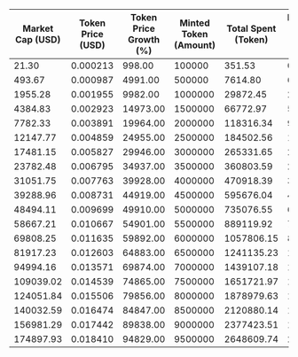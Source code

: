 | Market Cap (USD) | Token Price (USD) | Token Price Growth (%) | Minted Token (Amount) | Total Spent (Token) | Platform Mint Fee (USD) |
|------------------|-------------------|------------------------|-----------------------|--------------------|-------------------------|
| 21.30 | 0.000213 | 998.00 | 100000 | 351.53 | 0.29 |
| 493.67 | 0.000987 | 4991.00 | 500000 | 7614.80 | 6.29 |
| 1955.28 | 0.001955 | 9982.00 | 1000000 | 29872.45 | 24.68 |
| 4384.83 | 0.002923 | 14973.00 | 1500000 | 66772.97 | 55.17 |
| 7782.33 | 0.003891 | 19964.00 | 2000000 | 118316.34 | 97.76 |
| 12147.77 | 0.004859 | 24955.00 | 2500000 | 184502.56 | 152.45 |
| 17481.15 | 0.005827 | 29946.00 | 3000000 | 265331.65 | 219.24 |
| 23782.48 | 0.006795 | 34937.00 | 3500000 | 360803.59 | 298.13 |
| 31051.75 | 0.007763 | 39928.00 | 4000000 | 470918.39 | 389.12 |
| 39288.96 | 0.008731 | 44919.00 | 4500000 | 595676.04 | 492.20 |
| 48494.11 | 0.009699 | 49910.00 | 5000000 | 735076.55 | 607.39 |
| 58667.21 | 0.010667 | 54901.00 | 5500000 | 889119.92 | 734.67 |
| 69808.25 | 0.011635 | 59892.00 | 6000000 | 1057806.15 | 874.06 |
| 81917.23 | 0.012603 | 64883.00 | 6500000 | 1241135.23 | 1025.54 |
| 94994.16 | 0.013571 | 69874.00 | 7000000 | 1439107.18 | 1189.12 |
| 109039.02 | 0.014539 | 74865.00 | 7500000 | 1651721.97 | 1364.81 |
| 124051.84 | 0.015506 | 79856.00 | 8000000 | 1878979.63 | 1552.59 |
| 140032.59 | 0.016474 | 84847.00 | 8500000 | 2120880.14 | 1752.47 |
| 156981.29 | 0.017442 | 89838.00 | 9000000 | 2377423.51 | 1964.45 |
| 174897.93 | 0.018410 | 94829.00 | 9500000 | 2648609.74 | 2188.53 |
